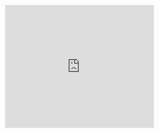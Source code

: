 <iframe src="https://scratch.mit.edu/projects/368597920/embed" allowtransparency="true" width="485" height="402" frameborder="0" scrolling="no" allowfullscreen></iframe>
